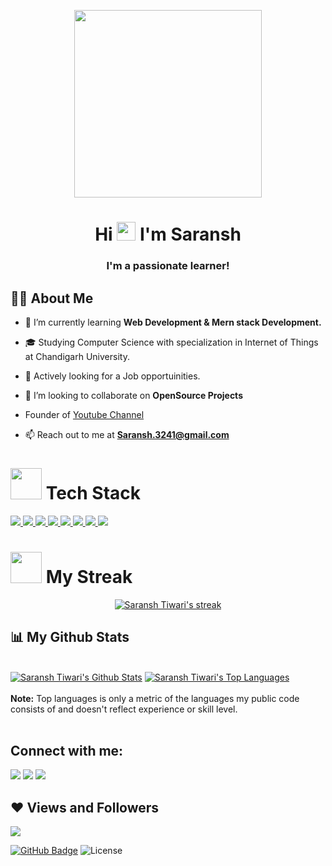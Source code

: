 <p align="center">
<a align="center"><img src="file:///C:/Users/Asus/Downloads/NicePng_avatar-png_8049853_adobe_express.svg" width="300px"> </a>
</p>



<h1 align="center">Hi <img src="https://raw.githubusercontent.com/MartinHeinz/MartinHeinz/master/wave.gif" width="30px"> I'm Saransh</h1>
<h3 align="center">I'm a passionate learner!</h3>


## 🙋‍♂️ About Me

- 🌱 I’m currently learning **Web Development & Mern stack Development.**

- 🎓 Studying Computer Science with specialization in Internet of Things at Chandigarh University.

- 💼   Actively looking for a Job opportuinities.

- 👯 I’m looking to collaborate on **OpenSource Projects**

- Founder of <a href="https://www.youtube.com/channel/UC-dBzAiZz-pN2dVRV9ALRvw" target="_blank">Youtube Channel</a>

- 📫 Reach out to me at **Saransh.3241@gmail.com**


<h1/><img src="https://raw.githubusercontent.com/JayantGoel001/JayantGoel001/master/GIF/github.gif" width="50px"/> Tech Stack</h1>
    
<p align="left"> 
    <a href="https://react.com/" target="_blank"> <img src="https://img.icons8.com/color/48/000000/react-native.png"/> </a>
    <a href="https://www.java.com" target="_blank"> <img src="https://img.icons8.com/color/48/000000/java-coffee-cup-logo.png"/> </a>
    <a href="https://www.w3.org/html/" target="_blank"> <img src="https://img.icons8.com/color/48/000000/html-5.png"/> </a> 
    <a href="https://www.w3schools.com/css/" target="_blank"> <img src="https://img.icons8.com/color/48/000000/css3.png"/> </a> 
    <a href="https://www.python.org" target="_blank"> <img src="https://img.icons8.com/color/48/000000/python.png"/> </a>
    <a href="https://firebase.google.com/" target="_blank"> <img src="https://img.icons8.com/color/48/000000/firebase.png"/> </a> 
    <a href="https://git-scm.com/" target="_blank"> <img src="https://img.icons8.com/color/48/000000/git.png"/> </a>
    <a href="https://c++.google.com/" target="_blank"> <img src="https://img.icons8.com/color/48/000000/c-plus-plus-logo.png"/> </a>
    
</p>
    
<h1/><img src="https://camo.githubusercontent.com/63371d36886ee658f5a97401f393e1ab1684b2fd3de674b8f5efc7d410b2a3d0/68747470733a2f2f6d656469612e67697068792e636f6d2f6d656469612f57556c706c634d704f43456d5447427442572f67697068792e676966" width="50px"/> My Streak</h1>
    
<p align="center">
    <a href="https://github.com/SaranshTiwari03/github-readme-streak-stats">
        <img title="🔥 Get streak stats for your profile at git.io/streak-stats" alt="Saransh Tiwari's streak" src="https://github-readme-streak-stats.herokuapp.com/?user=SaranshTiwari03&theme=black-ice&hide_border=true&stroke=0000&background=060A0CD0"/>
    </a>
</p>


## 📊 My Github Stats

  <br/>
    <a href="https://github.com/SaranshTiwari03/github-readme-stats"><img alt="Saransh Tiwari's Github Stats" src="https://github-readme-stats.vercel.app/api?username=SaranshTiwari03&show_icons=true&count_private=true&theme=react&hide_border=true&bg_color=0D1117" /></a>
  <a href="https://github.com/SaranshTiwari03/github-readme-stats"><img alt="Saransh Tiwari's Top Languages" src="https://github-readme-stats.vercel.app/api/top-langs/?username=SaranshTiwari03&langs_count=8&count_private=true&layout=compact&theme=react&hide_border=true&bg_color=0D1117" /></a> 

  <br/>
<br>
  <b>Note:</b> Top languages is only a metric of the languages my public code consists of and doesn't reflect experience or skill level.


<br/>
<br>

<!-- <a href="https://github.com/SaranshTiwari03/github-readme-activity-graph"><img alt="Saransh Tiwari's Activity Graph" src="https://activity-graph.herokuapp.com/graph?username=SaranshTiwari03&bg_color=0D1117&color=5BCDEC&line=5BCDEC&point=FFFFFF&hide_border=true" /></a> -->

## Connect with me:
<p align="left">

<a href = "https://www.linkedin.com/in/saransh-tiwari-5a934a139/"><img src="https://img.icons8.com/fluent/48/000000/linkedin.png"/></a>
<a href = "https://https://twitter.com/Saransh_Tiwari_"><img src="https://img.icons8.com/fluent/48/000000/twitter.png"/></a>
<a href = "https://www.youtube.com/channel/UC-dBzAiZz-pN2dVRV9ALRvw"><img src="https://img.icons8.com/color/48/000000/youtube-play.png"/></a>

</p>

## ❤ Views and Followers
<a href="https://github.com/SaranshTiwari03/github-profile-views-counter">
    <img src="https://komarev.com/ghpvc/?username=SaranshTiwari03">
</a>

<a href="https://github.com/SaranshTiwari03?tab=followers"><img src="https://img.shields.io/github/followers/SaranshTiwari03?label=Followers&style=social" alt="GitHub Badge"></a> 
![License](https://camo.githubusercontent.com/890acbdcb87868b382af9a4b1fac507b9659d9bf/68747470733a2f2f696d672e736869656c64732e696f2f62616467652f6c6963656e73652d4d49542d626c75652e737667)
